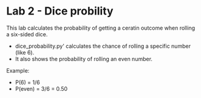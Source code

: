 # Lab 2 - Dice probility

This lab calculates the probability of getting a ceratin outcome when rolling a six-sided dice.


- dice_probability.py' calculates the chance of rolling a specific number (like 6).
- It also shows the probability of rolling an even number.


Example: 
- P(6) = 1/6
- P(even) = 3/6 = 0.50